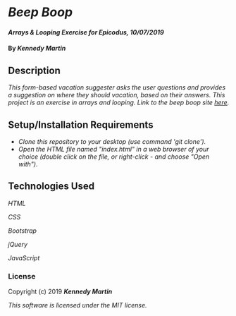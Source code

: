 # _Beep Boop_

#### _Arrays & Looping Exercise for Epicodus, 10/07/2019_

#### By _**Kennedy Martin**_

## Description

_This form-based vacation suggester asks the user questions and provides a suggestion on where they should vacation, based on their answers. This project is an exercise in arrays and looping. Link to the beep boop site [here](https://kennedymartin.github.io/beep-boop/)._

## Setup/Installation Requirements

* _Clone this repository to your desktop (use command 'git clone')._
* _Open the HTML file named "index.html" in a web browser of your choice (double click on the file, or right-click - and choose "Open with")._

## Technologies Used

_HTML_

_CSS_

_Bootstrap_

_jQuery_

_JavaScript_

### License

Copyright (c) 2019 **_Kennedy Martin_**

*This software is licensed under the MIT license.*
